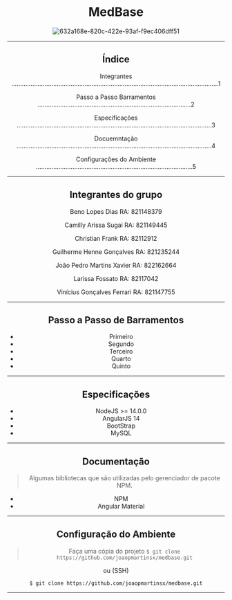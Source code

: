 <center>

# MedBase

![632a168e-820c-422e-93af-f9ec406dff51](https://user-images.githubusercontent.com/92595567/200587249-ad57a51b-4d25-478d-8a1a-343946e82c4d.jpg)

  
---
<center>
  
## Índice

Integrantes .......................................................................................................................1
  
Passo a Passo Barramentos ........................................................................................2

Especificações ................................................................................................................3

Docuemntação ................................................................................................................4

Configurações do Ambiente ..........................................................................................5

</center>

  
---  
<center>

## Integrantes do grupo

Beno Lopes Dias RA: 821148379

Camilly Arissa Sugai  RA: 821149445

Christian Frank RA: 82112912

Guilherme Henne Gonçalves RA: 821235244

João Pedro Martins Xavier RA: 822162664
  
Larissa Fossato RA: 82117042

Vinícius Gonçalves Ferrari  RA: 821147755

</center>
  

---
<center>

## Passo a Passo de Barramentos

* Primeiro
* Segundo
* Terceiro
* Quarto
* Quinto

</center>

  
---
<center>
  
## Especificações

* NodeJS >= 14.0.0
* AngularJS 14
* BootStrap
* MySQL

</center>

  
---
<center>
  
## Documentação

> Algumas bibliotecas que são utilizadas pelo gerenciador de pacote NPM.
* NPM
* Angular Material

</center>


---
<center>

## Configuração do Ambiente

> Faça uma cópia do projeto
`$ git clone https://github.com/joaopmartinsx/medbase.git`

ou (SSH)

`$ git clone https://github.com/joaopmartinsx/medbase.git`

---
</center>
